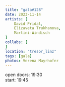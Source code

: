 ```yaml
---
title: "gala#128"
date: 2023-11-14
artists: [
	David Pridal,
	Elizaveta Trukhanova,
	Martini-Windisch
]
collabs: [
]
location: "tresor_linz"
tags: [gala]
photos: Verena Mayrhofer
---
```

open doors: 19:30  
start: 19:45


